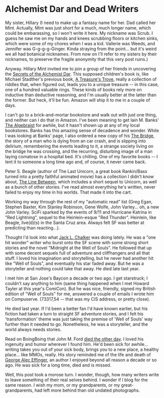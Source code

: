 # Alchemist Dar and Dead Writers

My sister, Hillary (I need to make up a fantasy name for her. Dad called her Mint. Actually, Mint was just short for a much, much longer name, which could be embarassing, so I won't write it here. My nickname was Scrub. I guess he saw me on my hands and knees scrubbing floors or kitchen sinks, which were some of my chores when I was a kid. Vallerie was Weeds, and Jennifer was G-g-g-g-Ginger. Kinda straying from the point... but it's weird we all had botanical nicknames. From now on I'll refer to my sisters by their nicknames, to preserve the fragile anonymity that this very post ruins.)

Anyway. Hillary Mint invited me to join a group of her friends in uncovering the [Secrets of the Alchemist Dar](http://www.amazon.com/exec/obidos/tg/detail/-/0976061880/ref=ord_cart_shr/103-5900920-0209419?%5Fencoding=UTF8&m=ATVPDKIKX0DER&v=glance "Secrets of the Alchemist Dar"). This supposed children's book is, like Michael Stadther's previous book, [A Treasure's Trove](http://www.amazon.com/Treasures-Trove-Treasure-Parents-Children/dp/0976061805/sr=1-4/qid=1159288557/ref=sr_1_4/103-5900920-0209419?ie=UTF8&s=books "A Treasure's Trove"), really a collection of riddles that, when figured out, leads you to a unique treasure -- in this case, one of a hundred valuable rings.
These kinds of books rely more on inductive than deductive reasoning, and I'm usually better at the latter than the former. But heck, it'll be fun. Amazon will ship it to me in a couple of days.

I can't go to a brick-and-mortar bookstore and walk out with just one thing, and neither can I do that in Amazon. I've been meaning to get Iain M. Banks' [The Algebraist](http://www.amazon.com/exec/obidos/tg/detail/-/1597800449/ref=ord_cart_shr/103-5900920-0209419?%5Fencoding=UTF8&m=ATVPDKIKX0DER&v=glance) for awhile, but it hasn't shown up at any of my local bookstores. Banks has this amazing sense of decadence and wonder. While I was looking at Banks' page, I also ordered a new copy of his [The Bridge](http://www.amazon.com/exec/obidos/tg/detail/-/0061053589/ref=ord_cart_shr/103-5900920-0209419?%5Fencoding=UTF8&m=ATVPDKIKX0DER&v=glance), the story of a man who is dying from an car crash, and is slipping into delirium, remembering the events leading to it, a strange society living on the bridge he was crossing, and the recurring, disturbing image of a man laying comatose in a hospital bed. It's chilling. One of my favorite books -- I lent it to someone a long time ago and, of course, it never came back.

Peter S. Beagle (author of The Last Unicorn, a great book Rankin/Bass turned into a pretty faithful animated movie) has a collection I didn't know about, [The Line Between](http://www.amazon.com/Line-Between-Peter-S-Beagle/dp/1892391368/sr=1-1/qid=1159289402/ref=sr_1_1/103-5900920-0209419?ie=UTF8&s=books), which includes a short sequel to Unicorn, as well as a bunch of other stories. I've read almost everything he's written, never failed to enjoy my time in his worlds. That made it into the cart.

Working my way through the rest of my "automatic read" list (Greg Egan, Stephen Baxter, Kim Stanley Robinson, Gene Wolfe, John Varley... oh, a new John Varley. SciFi sparked by the events of 9/11 and Hurricane Katrina in "Red Lightning", sequel to the Heinlein-esque "Red Thunder". Heinlein, like Beagle, live(d)(s) in the Santa Cruz area. Always felt SF was better at predicting than reacting...).

Thought I'd look into what [Jack L. Chalker](http://www.jackchalker.com/) was doing lately. He was a "one hit wonder" writer who burst onto the SF scene with some strong short stories and the novel "Midnight at the Well of Souls". He followed that up with some decent sequels full of adventure and cliffhangers and all that stuff. I loved his imagination and storytelling, but he never had another hit like "Well of Souls", and eventually his star faded away. But he was a storyteller and nothing could take that away. He died late last year.

I met him at San Jose's Baycon a decade or two ago. I get starstruck; I couldn't say anything to him (same thing happened when I met Howard Tayler at this year's ComiCon). But he was nice, friendly, signed my British edition of "Well of Souls" for me, answered a couple of emails I wrote him on Compuserve. (73317,54 -- that was my CIS address, or pretty close).

He died last year. If I'd been a better fan I'd have known earlier, but his fiction had taken a turn to straight SF adventure stories, and I felt his 'transformation' theme was just taking the premise of 'Well of Souls' way further than it needed to go. Nonetheless, he was a storyteller, and the world always needs stories.

Read on BoingBoing that John M. Ford [died the other day](http://nielsenhayden.com/makinglight/archives/008033.html#008033). I loved his ingenuity and humor wherever I found him. He'd been sick for awhile... writing takes you out of your sick body, brings you to a new place, a healthy place... like MMOs, really. His story reminded me of the life and death of [George Alec Effinger](http://en.wikipedia.org/wiki/George_Alec_Effinger), an author I enjoyed beyond all reason a decade or so ago. He was sick for a long time, died and is missed.

Well, this post took a morose turn. I wonder, though, how many writers write to leave something of their real selves behind. I wonder if I blog for the same reason. I wish my mom, or my grandparents, or my great-grandparents, had left more behind than old undated photographs.

